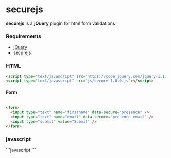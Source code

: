 securejs
========

<strong>securejs</strong> is a <strong>jQuery</strong> plugin for html form validations

<h3>Requirements</h3>

<ul>
<li><a href="jquery.com" target="_new">jQuery</a></li>
<li><a href="http://jqueryfx.net" target="_new">securejs</a></li>
</ul>

<h3>HTML</h3>

```html
<script type="text/javascript" src="https://code.jquery.com/jquery-1.11.2.min.js"></script>
<script type="text/javascript" src="js/secure-1.0.0.js"></script>
```

<h4>Form</h4>

```html

<form>
  <input type="text" name="firstname" data-secure="presence" />
  <input type="text" name="email" data-secure="presence email" />
  <input type="submit" value="Submit" />
</form>

```

<h3>javascript</h3>
```javascript
<script type="text/javascript">
  (function($){
    $('form').secure();
  })(jQuery);
</script>
```
